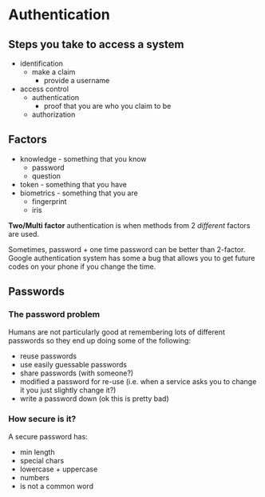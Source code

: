 # Authentication

## Steps you take to access a system
- identification
  - make a claim
    - provide a username
- access control
  - authentication 
    - proof that you are who you claim to be
  - authorization
  
## Factors
- knowledge - something that you know
  - password
  - question
- token - something that you have
- biometrics - something that you are
  - fingerprint
  - iris

**Two/Multi factor** authentication is when methods from 2 *different* factors are used.

Sometimes, password + one time password can be better than 2-factor. Google authentication system has some a bug that allows you to get future codes on your phone if you change the time.

## Passwords

### The password problem

Humans are not particularly good at remembering lots of different passwords so they end up doing some of the following:
- reuse passwords
- use easily guessable passwords
- share passwords (with someone?)
- modified a password for re-use (i.e. when a service asks you to change it you just slightly change it?)
- write a password down (ok this is pretty bad)

### How secure is it?

A secure password has:
- min length
- special chars
- lowercase + uppercase
- numbers
- is not a common word
